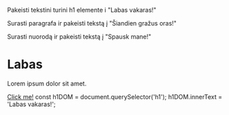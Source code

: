 Pakeisti tekstini turini h1 elemente i "Labas vakaras!"

Surasti paragrafa ir pakeisti tekstą į "Šiandien gražus oras!"

Surasti nuorodą ir pakeisti tekstą į "Spausk mane!"

<h1>Labas</h1>
<p>Lorem ipsum dolor sit amet.</p>
<a href="#">Click me!</a>
const h1DOM = document.querySelector('h1');
h1DOM.innerText = 'Labas vakaras!';